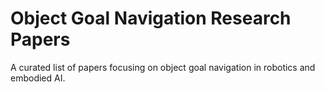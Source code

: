 # Object Goal Navigation Research Papers
A curated list of papers focusing on object goal navigation in robotics and embodied AI.
